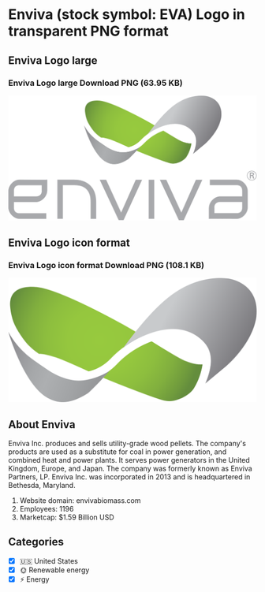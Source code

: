 # Enviva (stock symbol: EVA) Logo in transparent PNG format

## Enviva Logo large

### Enviva Logo large Download PNG (63.95 KB)

![Enviva Logo large Download PNG (63.95 KB)](/img/orig/EVA_BIG-bf3de9a2.png)

## Enviva Logo icon format

### Enviva Logo icon format Download PNG (108.1 KB)

![Enviva Logo icon format Download PNG (108.1 KB)](/img/orig/EVA-b10368df.png)

## About Enviva

Enviva Inc. produces and sells utility-grade wood pellets. The company's products are used as a substitute for coal in power generation, and combined heat and power plants. It serves power generators in the United Kingdom, Europe, and Japan. The company was formerly known as Enviva Partners, LP. Enviva Inc. was incorporated in 2013 and is headquartered in Bethesda, Maryland.

1. Website domain: envivabiomass.com
2. Employees: 1196
3. Marketcap: $1.59 Billion USD


## Categories
- [x] 🇺🇸 United States
- [x] 🌞 Renewable energy
- [x] ⚡ Energy

